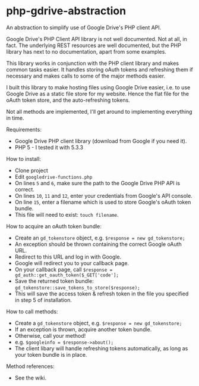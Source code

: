 php-gdrive-abstraction
======================

An abstraction to simplify use of Google Drive's PHP client API.

Google Drive's PHP Client API library is not well documented. Not at all, in fact. The underlying REST resources are well documented, but the PHP library has next to no documentation, apart from some examples.

This library works in conjunction with the PHP client library and makes common tasks easier. It handles storing oAuth tokens and refreshing them if necessary and makes calls to some of the major methods easier.

I built this library to make hosting files using Google Drive easier, i.e. to use Google Drive as a static file store for my website. Hence the flat file for the oAuth token store, and the auto-refreshing tokens.

Not all methods are implemented, I'll get around to implementing everything in time.

Requirements:
- Google Drive PHP client library (download from Google if you need it).
- PHP 5 - I tested it with 5.3.3

How to install:
- Clone project
- Edit `googledrive-functions.php`
- On lines `5` and `6`, make sure the path to the Google Drive PHP API is correct.
- On lines `10`, `11` and `12`, enter your credentials from Google's API console.
- On line `15`, enter a filename which is used to store Google's oAuth token bundle.
- This file will need to exist: `touch filename`.

How to acquire an oAuth token bundle:
- Create an `gd_tokenstore` object, e.g. `$response = new gd_tokenstore;`
- An exception should be thrown containing the correct Google oAuth URL.
- Redirect to this URL and log in with Google.
- Google will redirect you to your callback page.
- On your callback page, call `$response = gd_auth::get_oauth_token($_GET['code'];`
- Save the returned token bundle: `gd_tokenstore::save_tokens_to_store($response);`
- This will save the access token & refresh token in the file you specified in step 5 of installation.

How to call methods:
- Create a `gd_tokenstore` object, e.g. `$response = new gd_tokenstore;`
- If an exception is thrown, acquire another token bundle.
- Otherwise, call your method!
- e.g. `$googleinfo = $response->about();`
- The client libary will handle refreshing tokens automatically, as long as your token bundle is in place.

Method references:
- See the wiki.
